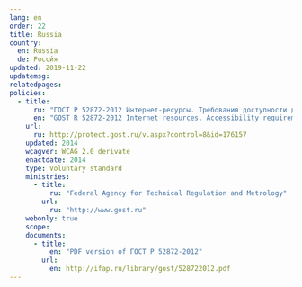 ```yaml
---
lang: en
order: 22
title: Russia
country:
  en: Russia
  de: Росси́я
updated: 2019-11-22
updatemsg:
relatedpages:
policies:
  - title:
      ru: "ГОСТ Р 52872-2012 Интернет-ресурсы. Требования доступности для инвалидов по зрению"
      en: "GOST R 52872-2012 Internet resources. Accessibility requirements for the visually impaired"
    url:
      ru: http://protect.gost.ru/v.aspx?control=8&id=176157
    updated: 2014
    wcagver: WCAG 2.0 derivate
    enactdate: 2014
    type: Voluntary standard
    ministries:
      - title:
          ru: "Federal Agency for Technical Regulation and Metrology"
        url:
          ru: "http://www.gost.ru"
    webonly: true
    scope:
    documents:
      - title:
          en: "PDF version of ГОСТ Р 52872-2012"
        url:
          en: http://ifap.ru/library/gost/528722012.pdf
---
```

